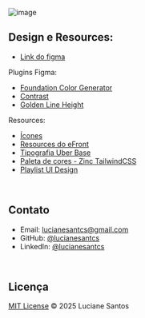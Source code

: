 ![image](https://lucianesantcs.github.io/assets/site-atual-full-C7BkqvgD.png)

## Design e Resources:
- [Link do figma](https://www.figma.com/design/6gDG8RvO69NgvcCSluzW45/projetos-%2F-site-v.02?node-id=716-3286&t=tNZWogXF2Fpefw2I-1)

Plugins Figma:
- [Foundation Color Generator](https://www.figma.com/community/plugin/1024452006068794933/foundation-color-generator)
- [Contrast](https://www.figma.com/community/plugin/748533339900865323/contrast)
- [Golden Line Height](https://www.figma.com/community/plugin/1203442582691456980/golden-line-height)

Resources:
- [Ícones](https://lucide.dev/icons/archive) 
- [Resources do eFront](https://iuricode.com/efront/)
- [Tipografia Uber Base](https://base.uber.com/6d2425e9f/p/294ab4-base-design-system)
- [Paleta de cores - Zinc TailwindCSS](https://tailwindcss.com/docs/colors)
- [Playlist UI Design](https://www.youtube.com/playlist?list=PLNsOFKwcEPxzvqDJcWEGswBEM_zD5RaXr)

<br />

## Contato

- Email: lucianesantcs@gmail.com
- GitHub: [@lucianesantcs](https://github.com/lucianesantcs)
- LinkedIn: [@lucianesantcs](https://linkedin.com/in/lucianesantcs)

<br />

## Licença

<a href="https://github.com/lucianesantcs/lucianesantcs.github.io/blob/main/LICENSE">MIT License</a> © 2025 Luciane Santos
